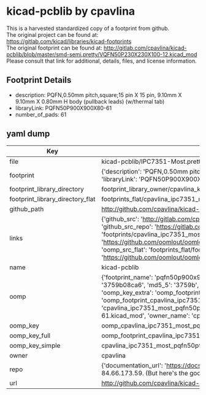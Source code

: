 # kicad-pcblib by cpavlina  
This is a harvested standardized copy of a footprint from github.  
The original project can be found at:  
https://gitlab.com/kicad/libraries/kicad-footprints  
The original footprint can be found at:
http://gitlab.com/cpavlina/kicad-pcblib/blob/master/smd-semi.pretty/VQFN50P230X230X100-12.kicad_mod
Please consult that link for additional, details, files, and license information.  
## Footprint Details
* description: PQFN,0.50mm pitch,square;15 pin X 15 pin, 9.10mm X 9.10mm X 0.80mm H body (pullback leads) (w/thermal tab)  
* libraryLink: PQFN50P900X900X80-61  
* number_of_pads: 61  
## yaml dump  
| Key | Value |  
| --- | --- |  
| file | kicad-pcblib/IPC7351-Most.pretty/PQFN50P900X900X80-61.kicad_mod |  
| footprint | {'description': 'PQFN,0.50mm pitch,square;15 pin X 15 pin, 9.10mm X 9.10mm X 0.80mm H body (pullback leads) (w/thermal tab)', 'libraryLink': 'PQFN50P900X900X80-61', 'number_of_pads': 61} |  
| footprint_library_directory | footprint_library_owner/cpavlina_kicad-pcblib |  
| footprint_library_directory_flat | footprints_flat/cpavlina_ipc7351_most_pqfn50p900x900x80_61/working |  
| github_path | http://github.com/cpavlina/kicad-pcblib/blob/master/IPC7351-Most.pretty/PQFN50P900X900X80-61.kicad_mod |  
| links | {'github_src': 'http://gitlab.com/cpavlina/kicad-pcblib/blob/master/smd-semi.pretty/VQFN50P230X230X100-12.kicad_mod', 'github_src_repo': 'https://gitlab.com/kicad/libraries/kicad-footprints', 'oomp_bot': 'footprints/cpavlina_ipc7351_most_pqfn50p900x900x80_61/working', 'oomp_bot_github': 'https://github.com/oomlout/oomlout_oomp_footprint_bot/tree/main/footprints/cpavlina_ipc7351_most_pqfn50p900x900x80_61/working', 'oomp_src_flat': 'footprints_flat/footprints_flat/cpavlina_ipc7351_most_pqfn50p900x900x80_61/working', 'oomp_src_flat_github': 'https://github.com/oomlout/oomlout_oomp_footprint_src/tree/main/footprints_flat/cpavlina_ipc7351_most_pqfn50p900x900x80_61/working'} |  
| name | kicad-pcblib |  
| oomp | {'footprint_name': 'pqfn50p900x900x80_61', 'library_name': 'ipc7351_most', 'md5': '3759b08ca6be25bf6d3a378b7b871cc1', 'md5_10': '3759b08ca6', 'md5_5': '3759b', 'md5_6': '3759b0', 'oomp_key': 'oomp_cpavlina_ipc7351_most_pqfn50p900x900x80_61', 'oomp_key_extra': 'oomp_footprint_cpavlina_ipc7351_most_pqfn50p900x900x80_61', 'oomp_key_full': 'oomp_footprint_cpavlina_ipc7351_most_pqfn50p900x900x80_61_3759b0', 'oomp_key_simple': 'cpavlina_ipc7351_most_pqfn50p900x900x80_61', 'original_filename': 'kicad-pcblib/IPC7351-Most.pretty/PQFN50P900X900X80-61.kicad_mod', 'owner_name': 'cpavlina'} |  
| oomp_key | oomp_cpavlina_ipc7351_most_pqfn50p900x900x80_61 |  
| oomp_key_full | oomp_footprint_cpavlina_ipc7351_most_pqfn50p900x900x80_61 |  
| oomp_key_simple | cpavlina_ipc7351_most_pqfn50p900x900x80_61 |  
| owner | cpavlina |  
| repo | {'documentation_url': 'https://docs.github.com/rest/overview/resources-in-the-rest-api#rate-limiting', 'message': "API rate limit exceeded for 84.66.173.59. (But here's the good news: Authenticated requests get a higher rate limit. Check out the documentation for more details.)"} |  
| url | http://github.com/cpavlina/kicad-pcblib |  

